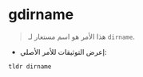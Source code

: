 # gdirname

> هذا الأمر هو اسم مستعار لـ `dirname`.

- إعرض التوثيقات للأمر الأصلي:

`tldr dirname`
